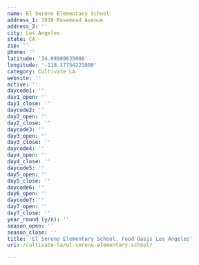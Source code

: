 ```yaml
---
name: El Sereno Elementary School
address_1: 3838 Rosemead Avenue
address_2: ''
city: Los Angeles
state: CA
zip: ''
phone: ''
latitude: '34.08989635000'
longitude: '-118.17754221000'
category: Cultivate LA
website: ''
active: ''
daycode1: ''
day1_open: ''
day1_close: ''
daycode2: ''
day2_open: ''
day2_close: ''
daycode3: ''
day3_open: ''
day3_close: ''
daycode4: ''
day4_open: ''
day4_close: ''
daycode5: ''
day5_open: ''
day5_close: ''
daycode6: ''
day6_open: ''
daycode7: ''
day7_open: ''
day7_close: ''
year_round (y/n): ''
season_open: ''
season_close: ''
title: 'El Sereno Elementary School, Food Oasis Los Angeles'
uri: /cultivate-la/el-sereno-elementary-school/

---
```

